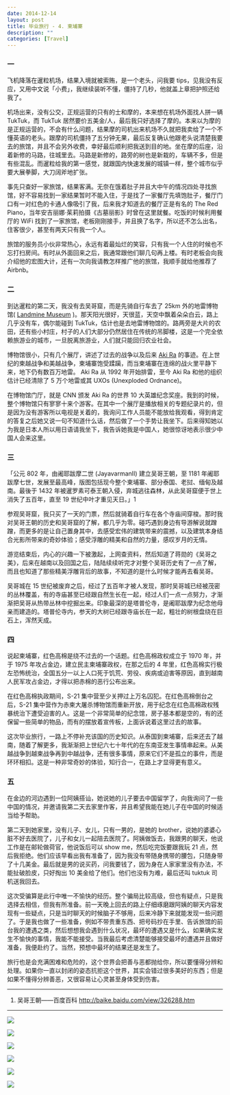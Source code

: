 ```yaml
---
date: 2014-12-14
layout: post
title: 毕业旅行 - 4. 柬埔寨
description: ""
categories: [Travel]
---
```


### 一

飞机降落在暹粒机场，结果入境就被索贿，是一个老头，问我要 tips，见我没有反应，又用中文说「小费」，我继续装听不懂，僵持了几秒，他就盖上章把护照还给我了。

机场出来，没有公交，正规运营的只有的士和摩的，本来想在机场外面找人拼一辆 TukTuk，而 TukTuk 居然要价五美金/人，最后我只好选择了摩的。本来以为摩的是正规运营的，不会有什么问题，结果摩的司机出来机场不久就把我卖给了一个不懂英语的老头。跟摩的司机僵持了五分钟无果，最后反复确认他跟老头说清楚我要去的旅馆，并且不会另外收费，幸好最后顺利把我送到目的地。坐在摩的后座，沿着新修的马路，往城里去。马路是新修的，路旁的树也是新栽的，车辆不多，但是有些混乱。而暹粒给我的第一感觉，就跟国内快速发展的城镇一样，整个城市似乎要大展拳脚，大刀阔斧地扩张。

事先只查好一家旅馆，结果客满。无奈在饿着肚子并且大中午的情况四处寻找旅馆，好不容易找到一家结果暂时不能入住，于是找了一家餐厅先填饱肚子，餐厅门口有一对红色的卡通人像吸引了我，后来我才知道去的餐厅正是有名的 The Red Piano，当年安吉丽娜·茱莉拍摄《古墓丽影》时曾在这里就餐。吃饭的时候利用餐厅的 WiFi 找到了一家旅馆，老板刚刚接手，并且换了名字，所以还不怎么出名，住客很少，甚至有两天只有我一个人。

旅馆的服务员小伙非常热心，永远有着最灿烂的笑容，只有我一个人住的时候也不忘打扫房间。有时从外面回来之后，我通常跟他们聊几句再上楼。有时老板会向我介绍他的宏图大计，还有一次向我请教怎样推广他的旅馆，我顺手就给他推荐了 Airbnb。

### 二

到达暹粒的第二天，我没有去吴哥窟，而是先骑自行车去了 25km 外的地雷博物馆( [Landmine Museum](http://www.cambodialandminemuseum.org/) )。那天阳光很好，天很蓝，天空中飘着朵朵白云，路上几乎没有车，偶尔能碰到 TukTuk，估计也是去地雷博物馆的。路两旁是大片的农田，还有些小村庄，村子的人们大部分仍然居住在传统的吊脚楼，这是一个完全依赖旅游业的城市，一旦脱离旅游业，人们就只能回归农业社会。

博物馆很小，只有几个展厅，讲述了过去的战争以及后来 [Aki Ra](http://en.wikipedia.org/wiki/Aki_Ra) 的事迹。在上世纪的柬越战争和美越战争，柬埔寨饱受蹂躏，而当柬埔寨在连绵的战火里平静下来，地下仍有数百万地雷。 Aki Ra 从 1992 年开始排雷，至今 Aki Ra 和他的组织估计已经清除了 5 万个地雷或其 UXOs (Unexploded Ordnance)。

在博物馆门厅，就是 CNN 颁发 Aki Ra 的世界 10 大英雄纪念奖座。我到的时候，整个博物馆只有寥寥十来个游客。在其中一个展厅是播放相关的专题纪录片的，但是因为没有游客所以电视是关着的，我询问工作人员能不能放给我观看，得到肯定的答复之后她又说一句不知道什么话，然后做了一个手势让我坐下。后来得知她以为我是日本人所以用日语请我坐下，我告诉她我是中国人，她很惊讶地表示很少中国人会来这里。

### 三

「公元 802 年，由阇耶跋摩二世 (JayavarmanII) 建立吴哥王朝，至 1181 年阇耶跋摩七世，发展至最高峰，版图包括现今整个柬埔寨、部分泰国、老挝、缅甸及越南。最後于 1432 年被暹罗素可泰王朝入侵，弃城逃往森林，从此吴哥窟便于世上消失了五百年，直至 19 世纪中叶才重见天日。」1

参观吴哥窟，我只买了一天的门票，然后就骑着自行车在各个寺庙间穿梭。那时我对吴哥王朝的历史和吴哥窟的了解，都几乎为零。碰巧遇到身边有导游解说就蹭蹭，而更多的是让自己置身其中，去感受宏伟的建筑带来的震撼，以及建筑本身结合光影所带来的奇妙体验；感受浮雕的精美和自然的力量，感叹岁月的无情。

游览结束后，内心的兴趣一下被激起，上网查资料，然后知道了蒋勋的《吴哥之美》，后来在越南以及回国之后，陆陆续续听完才对整个吴哥历史有了一点了解，而且也知道了那些精美浮雕背后的故事，不知道的是什么时候才能再去看吴哥。

吴哥城在 15 世纪被废弃之后，经过了五百年才被人发现，那时吴哥城已经被茂密的丛林覆盖，有的寺庙甚至已经跟自然生长在一起，经过人们一点一点努力，才渐渐把吴哥从热带丛林中挖掘出来。印象最深的是塔普伦寺，是阇耶跋摩为纪念他母亲而建造的。塔普伦寺内，参天的大树已经跟寺庙长在一起，粗壮的树根盘绕在巨石上，浑然天成。

### 四

说起柬埔寨，红色高棉是绕不过去的一个话题。红色高棉政权成立于 1970 年，并于 1975 年攻占金边，建立民主柬埔寨政权，在那之后的 4 年里，红色高棉实行极左恐怖统治，全国五分一以上人口死于饥荒、劳役、疾病或迫害等原因，直到越南人民军攻占金边，才得以把赤棉的恶行公布出来。

在红色高棉执政期间，S-21 集中营至少关押过上万名囚犯。在红色高棉倒台之后，S-21 集中营作为赤柬大屠杀博物馆而重新开放，用于纪念在红色高棉政权残暴统治下遭受迫害的人。这是一个非常简单的纪念馆，房子基本都是空的，有的还保留一些简单的物品，而有的摆放着宣传板，上面诉说着这里过去的故事。

这次毕业旅行，一路上不停补充该国的历史知识。从泰国到柬埔寨，后来还去了越南，随着了解更多，我渐渐把上世纪六七十年代的在东南亚发生事情串起来。从美越战争到越柬战争再到中越战争，还有很多事情，原来它们不是孤立的事件，而是环环相扣。这是一种非常奇妙的体验，知行合一，在路上才显得更有意义。

### 五

在金边的河边遇到一位阿姨搭讪，她说她的儿子要去中国留学了，向我询问了一些中国的情况，并邀请我第二天去家里作客，并且希望我能在她儿子在中国的时候适当给予帮助。

第二天到她家里，没有儿子、女儿，只有一男的，是她的 brother，说她的婆婆心脏不好去医院了，儿子和女儿一起陪去医院了。阿姨做饭去，我跟男的聊天，他说工作是在邮轮做荷官，他说饭后可以 show me，然后吃完饭要跟我玩 21 点，然后我拒绝。他们应该早看出我有准备了，因为我没有带随身携带的腰包，只随身带了十几美金。最后就是男的说买药，问我要钱了，因为身在人家家里没有办法，不能扯破脸皮，只好掏出 10 美金给了他们。他们也没有为难，最后还叫 tuktuk 司机送我回去。

这次受骗算是此行中唯一不愉快的经历。整个骗局比较高级，但也有疑点，只是我选择去相信，但我有所准备。前一天晚上回去的路上仔细琢磨跟阿姨的聊天内容发现有一些疑点，只是当时聊天的时候脑子不够用，后来冷静下来就能发现一些问题了。于是我也做了一些准备，例如不带贵重东西、把号码抄在手里、告诉旅馆的前台我的遭遇之类，然后想想我会遇到什么状况，最坏的遭遇又是什么，如果确实发生不愉快的事情，我能不能接受。当我最后考虑清楚能够接受最坏的遭遇并且做好准备，我便赴约了。当然，预想中最坏的结果还是发生了。

旅行也是会充满困难和危险的，这个世界会把善与恶都抛给你，所以要懂得分辨和处理。如果你一直以封闭的姿态抗拒这个世界，其实会错过很多美好的东西；但是如果不懂得分辨善恶，又很容易让心灵甚至身体受到伤害。

- - - - - 

1. 吴哥王朝——百度百科 http://baike.baidu.com/view/326288.htm

- - -

![](https://raw.githubusercontent.com/liamchzh/pictures/master/IMG_3181.JPG)

![](https://raw.githubusercontent.com/liamchzh/pictures/master/IMG_3187.jpg)

![](https://raw.githubusercontent.com/liamchzh/pictures/master/IMG_3293.JPG)

![](https://raw.githubusercontent.com/liamchzh/pictures/master/IMG_3214.JPG)

![](https://raw.githubusercontent.com/liamchzh/pictures/master/IMG_3359.JPG)

![](https://raw.githubusercontent.com/liamchzh/pictures/master/IMG_3345.jpg)
